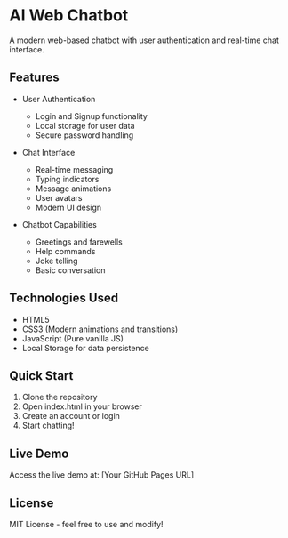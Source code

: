 # AI Web Chatbot

A modern web-based chatbot with user authentication and real-time chat interface.

## Features

- User Authentication
  - Login and Signup functionality
  - Local storage for user data
  - Secure password handling

- Chat Interface
  - Real-time messaging
  - Typing indicators
  - Message animations
  - User avatars
  - Modern UI design

- Chatbot Capabilities
  - Greetings and farewells
  - Help commands
  - Joke telling
  - Basic conversation

## Technologies Used

- HTML5
- CSS3 (Modern animations and transitions)
- JavaScript (Pure vanilla JS)
- Local Storage for data persistence

## Quick Start

1. Clone the repository
2. Open index.html in your browser
3. Create an account or login
4. Start chatting!

## Live Demo

Access the live demo at: [Your GitHub Pages URL]

## License

MIT License - feel free to use and modify!
